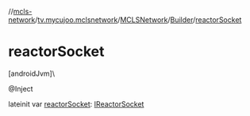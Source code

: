 //[mcls-network](../../../../index.md)/[tv.mycujoo.mclsnetwork](../../index.md)/[MCLSNetwork](../index.md)/[Builder](index.md)/[reactorSocket](reactor-socket.md)

# reactorSocket

[androidJvm]\

@Inject

lateinit var [reactorSocket](reactor-socket.md): [IReactorSocket](../../../tv.mycujoo.mclsnetwork.network.socket/-i-reactor-socket/index.md)
